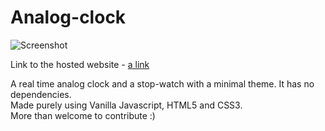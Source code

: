 # Analog-clock
![Screenshot](../master/Screenshot.JPG)

Link to the hosted website - [a link](https://web-clock.netlify.com)

A real time analog clock and a stop-watch with a minimal theme. It has no dependencies. <br/>
Made purely using Vanilla Javascript, HTML5 and CSS3. <br/>
More than welcome to contribute :)

